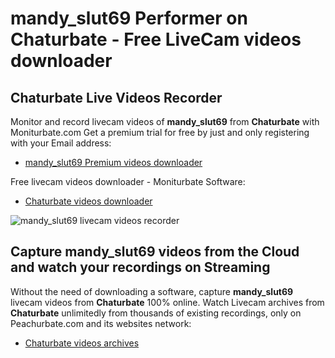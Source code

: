 # mandy_slut69 Performer on Chaturbate - Free LiveCam videos downloader

## Chaturbate Live Videos Recorder

Monitor and record livecam videos of **mandy_slut69** from **Chaturbate** with Moniturbate.com
Get a premium trial for free by just and only registering with your Email address:
* [mandy_slut69 Premium videos downloader](https://moniturbate.com/request-demo-licence-key.html)

Free livecam videos downloader - Moniturbate Software:
* [Chaturbate videos downloader](https://moniturbate.com/moniturbate-download-software.html)

![mandy_slut69 livecam videos recorder](https://peachurnet.com/templates/moniturbate-software.png)


## Capture mandy_slut69 videos from the Cloud and watch your recordings on Streaming

Without the need of downloading a software, capture **mandy_slut69** livecam videos from **Chaturbate** 100% online.
Watch Livecam archives from **Chaturbate** unlimitedly from thousands of existing recordings, only on Peachurbate.com and its websites network:
* [Chaturbate videos archives](https://peachurnet.com/)